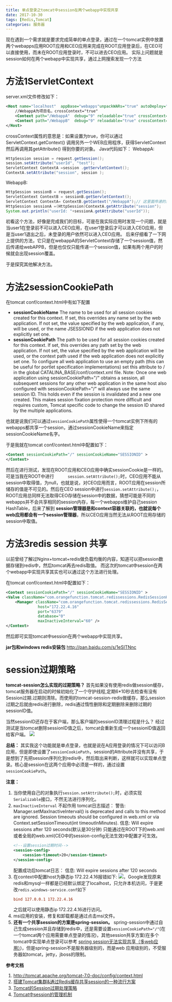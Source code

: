 ```yaml
---
title: 单点登录之tomcat中session在两个webapp中实现共享
date: 2017-10-30
tags: [Redis,Tomcat]
categories: 服务器
---
```


现在遇到一个需求就是要求完成简单的单点登录，通过在一个tomcat实例中放置两个webapps应用ROOT应用和CEO应用来完成在ROOT应用登录后，在CEO可以直接使用，而未在ROOT应用登录时，不可以进去CEO应用。
实际上问题就是session如何在两个webapp中实现共享，通过上网搜索发现一个方法
<!-- more -->
# 方法1ServletContext
server.xml文件修改如下：
```xml
<Host name="localhost"  appBase="webapps"unpackWARs="true" autoDeploy="true">  
    //WebappA为项目名，crossContext="true"
    <Context path="/WebappA"  debug="9" reloadable="true" crossContext="true"/>
    <Context path="/WebappB"  debug="9" reloadable="true" crossContext="true"/>  
</Host>  
```
crossContext属性的意思是：如果设置为true，你可以通过ServletContext.getContext() 调用另外一个WEB应用程序，获得ServletContext 然后再调用其getAttribute() 得到你要的对象。
Java代码如下：
WebappA:
```java
HttpSession session = request.getSession();  
session.setAttribute("userId", "test");  
ServletContext ContextA =session .getServletContext();  
ContextA.setAttribute("session", session );  
```
WebappB:
```java
HttpSession sessionB = request.getSession();    
ServletContext ContextB = sessionB.getServletContext();    
ServletContext ContextA= ContextB.getContext("/WebappA");// 这里面传递的是 WebappA的虚拟路径  
HttpSession sessionA =(HttpSession)ContextA.getAttribute("session");  
System.out.println("userId: "+sessionA.getAttribute("userId"));  
```

初看这个方法，好像是完成我们的目标，可是在我实际应用时发现一个问题，就是当user1在登录前不可以进入CEO应用，在user1登录后才可以进入CEO应用，但是当user1退出之后，未登录的用户依然可以进入CEO应用。
后来仔细看了一下网上提供的方法，它只是在webappA的ServletContext存储了一个session值，然后传递给webAPPB，但是也仅仅只能传递一个session值，如果有两个用户的时候就会出现session覆盖。

于是探究其他解决方法。

# 方法2sessionCookiePath
在tomcat conf/context.html中有如下配置
- **sessionCookieName**
The name to be used for all session cookies created for this context. If set, this overrides any name set by the web application. If not set, the value specified by the web application, if any, will be used, or the name JSESSIONID if the web application does not explicitly set one.
- **sessionCookiePath**
The path to be used for all session cookies created for this context. If set, this overrides any path set by the web application. If not set, the value specified by the web application will be used, or the context path used if the web application does not explicitly set one. To configure all web application to use an empty path (this can be useful for portlet specification implementations) set this attribute to / in the global CATALINA_BASE/conf/context.xml file.
Note: Once one web application using sessionCookiePath="/" obtains a session, all subsequent sessions for any other web application in the same host also configured with sessionCookiePath="/" will always use the same session ID. This holds even if the session is invalidated and a new one created. This makes session fixation protection more difficult and requires custom, Tomcat specific code to change the session ID shared by the multiple applications.

也就是说我们可以通过`sessionCookiePath`属性使得一个tomcat实例下所有的webapps都共享一个session，通过sessionCookieName来指定sessionCookieName名字。

于是我就在tomcat conf/context.html中配置如下：
```xml
<Context sessionCookiePath="/" sessionCookieName="SESSIONID" >
</Context>
```
然后在进行测试，发现在ROOT应用和CEO应用中确实sessionCookie是一样的。可是当我在ROOT中进行`      session.setAttribute();`时，CEO应用不能从session中取得值，为null，也就是说，对CEO应用而言，ROOT应用在session所储存的值是不可见的。然后在CEO session中进行`session.setAttribute();`，ROOT应用总同样无法取得CEO存储在session中的数据，猜想可能是不同的webapps并不会共享相同的session内存，每一个webapps维护自己session HashTable，后来了解到 **session管理器是和context容器关联的，也就说每个web应用都会有一个session管理器**，所以CEO应用当然无法从ROOT应用存储的session中取值。

# 方法3redis session 共享

以前曾经了解过Nginx+tomcat+redis做负载均衡的内容，知道可以把session数据存储到redis中，然后tomcat再去redis取值。
而这次的tomcat中session在两个webapp中实现共享其实也可以通过这个方法进行处理。

在tomcat conf/context.html中配置如下：

```xml
<Context sessionCookiePath="/" sessionCookieName="SESSIONID" >
<Valve className="com.orangefunction.tomcat.redissessions.RedisSessionHandlerValve" />
 	<Manager className="com.orangefunction.tomcat.redissessions.RedisSessionManager"
              host="172.22.4.16"
              port="6379"
              database="0"
              maxInactiveInterval="60" />
</Context>
```
然后即可实现tomcat中session在两个webapp中实现共享。

**jar包和windows redis安装包**
http://pan.baidu.com/s/1eSITNnc

# session过期策略

**tomcat-session怎么实现的过期策略？**
首先如果没有使用redis做session缓存，tomcat服务器在启动的时候初始化了一个守护线程,定期6*10秒去检查有没有Session过期.过期则清除。而使用的tomcat-session-redis做缓存，那么session过期之后就由redis进行删除，redis通过惰性删除和定期删除来删除过期的sessionID值。

当然sessionID还存在于客户端，那么客户端的sessionID清理过程是什么？
经过测试是当tomcat删除sessionID值之后，tomcat会重新生成一个sessionID值返回给客户端。
![](https://images.morethink.cn/4b5f8d1d886507e22022f753d970a0e1.png)

**总结：**
其实我这个功能就是单点登录，也就是说在A应用登录的情况下可以访问B应用，但是即使设置了`sessionCookiePath`，session的Attribute并没有共享，于是想到了先把session序列化到redis中，然后取出来判断，这样就可以实现单点登录。核心是session在这两个应用中必须是一样的，通过设置`sessionCookiePath`。


**注意：**
1. 当你使用自己的对象执行`session.setAttribute();`时，必须实现`Serializable`接口，不然无法进行序列化。
2. `maxInactiveInterval` 不起作用
tomcat日志描述：
警告: Manager.setMaxInactiveInterval() is deprecated and calls to this method are ignored. Session timeouts should be configured in web.xml or via Context.setSessionTimeout(int timeoutInMinutes).
信息: Will expire sessions after 120 seconds(默认是30分钟)
只能通过在ROOT下的web.xml或者全局的web.xml(CEO中的session-config无法生效)中配置才可生效。
    ```xml
    <!--设置session过期时间-->
    <session-config>
        <session-timeout>20</session-timeout>
    </session-config>
    ```
    配置成功后tomcat日志：
    信息: Will expire sessions after 120 seconds
3. 在context中配置host为静态ip 172.22.4.16报错如下:
![](https://images.morethink.cn/efe8ce59cb21d0131028c15e278c80f7.png)，Google发现原来redis和mysql一样都是已经默认绑定了localhost，只允许本机访问，于是更改`redis.windows-service.conf`如下
    ```conf
    bind 127.0.0.1 172.22.4.16
    ```
    之后就可以使用静态ip 172.22.4.16进行访问。
4. msi应用的安装，修复和卸载都是通过点击msi文件。
5. **还有一个共享session的方案是spring-session。** spring-session中通过自己生成session并且存储到redis中，还是需要设置`sessionCookiePath="/"`(在一个tomcat两个应用需要单点登录的情况)，其他session共享方案(在多个tomcat中实现单点登录可以参考 [spring session无法实现共享（多web应用）](http://www.jianshu.com/p/a4f49e73bce6))，但是spring-session不是服务器级别的，而是web 应用级别的，不受服务器如tomcat，jetty，jboss的限制。


**参考文档**
1. http://tomcat.apache.org/tomcat-7.0-doc/config/context.html
2. [搭建Tomcat集群&通过Redis缓存共享session的一种流行方案](https://segmentfault.com/a/1190000009591087)
3. [Tomcat的Session过期处理策略](http://blog.csdn.net/jiangguilong2000/article/details/51969250)
4. [Tomcat中session的管理机制](http://www.cnblogs.com/interdrp/p/4935614.html)
